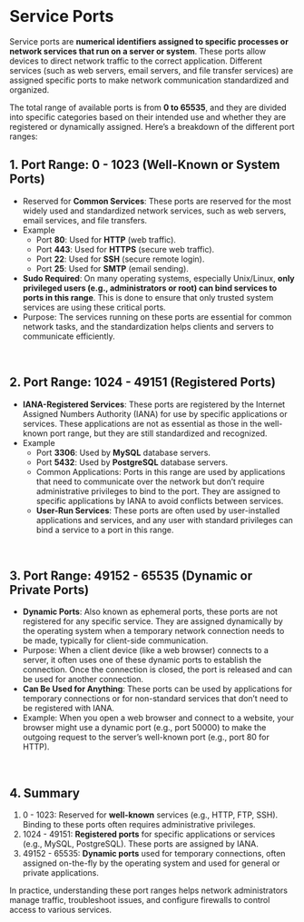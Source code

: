<br>

# Service Ports
Service ports are **numerical identifiers assigned to specific processes or network services that run on a server or system**. These ports allow devices to direct network traffic to the correct application. Different services (such as web servers, email servers, and file transfer services) are assigned specific ports to make network communication standardized and organized.

The total range of available ports is from **0 to 65535**, and they are divided into specific categories based on their intended use and whether they are registered or dynamically assigned. Here’s a breakdown of the different port ranges:

## 1. Port Range: 0 - 1023 (Well-Known or System Ports)
  - Reserved for **Common Services**: These ports are reserved for the most widely used and standardized network services, such as web servers, email services, and file transfers.
  - Example
    - Port **80**: Used for **HTTP** (web traffic).
    - Port **443**: Used for **HTTPS** (secure web traffic).
    - Port **22**: Used for **SSH** (secure remote login).
    - Port **25**: Used for **SMTP** (email sending).
  - **Sudo Required**: On many operating systems, especially Unix/Linux, **only privileged users (e.g., administrators or root) can bind services to ports in this range**. This is done to ensure that only trusted system services are using these critical ports.
  - Purpose: The services running on these ports are essential for common network tasks, and the standardization helps clients and servers to communicate efficiently.  
<br>

## 2. Port Range: 1024 - 49151 (Registered Ports)
  - **IANA-Registered Services**: These ports are registered by the Internet Assigned Numbers Authority (IANA) for use by specific applications or services. These applications are not as essential as those in the well-known port range, but they are still standardized and recognized.
  - Example
    - Port **3306**: Used by **MySQL** database servers.
    - Port **5432**: Used by **PostgreSQL** database servers.
    - Common Applications: Ports in this range are used by applications that need to communicate over the network but don’t require administrative privileges to bind to the port. They are assigned to specific applications by IANA to avoid conflicts between services.
    - **User-Run Services**: These ports are often used by user-installed applications and services, and any user with standard privileges can bind a service to a port in this range.  
<br>

## 3. Port Range: 49152 - 65535 (Dynamic or Private Ports)
  - **Dynamic Ports**: Also known as ephemeral ports, these ports are not registered for any specific service. They are assigned dynamically by the operating system when a temporary network connection needs to be made, typically for client-side communication.
  - Purpose: When a client device (like a web browser) connects to a server, it often uses one of these dynamic ports to establish the connection. Once the connection is closed, the port is released and can be used for another connection.
  - **Can Be Used for Anything**: These ports can be used by applications for temporary connections or for non-standard services that don’t need to be registered with IANA.
  - Example: When you open a web browser and connect to a website, your browser might use a dynamic port (e.g., port 50000) to make the outgoing request to the server’s well-known port (e.g., port 80 for HTTP).  
<br>

## 4. Summary
1. 0 - 1023: Reserved for **well-known** services (e.g., HTTP, FTP, SSH). Binding to these ports often requires administrative privileges.
2. 1024 - 49151: **Registered ports** for specific applications or services (e.g., MySQL, PostgreSQL). These ports are assigned by IANA.
3. 49152 - 65535: **Dynamic ports** used for temporary connections, often assigned on-the-fly by the operating system and used for general or private applications.

In practice, understanding these port ranges helps network administrators manage traffic, troubleshoot issues, and configure firewalls to control access to various services.  
<br>
